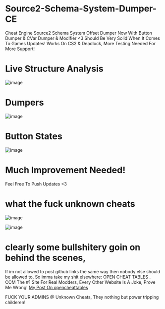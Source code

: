 # Source2-Schema-System-Dumper-CE
Cheat Engine Source2 Schema System Offset Dumper
Now With Button Dumper & CVar Dumper & Modifier <3
Should Be Very Solid When It Comes To Games Updates!
Works On CS2 & Deadlock, More Testing Needed For More Support!

# Live Structure Analysis
![image](https://github.com/user-attachments/assets/43dbde9d-215b-4948-805a-05ad07c44ba8)

# Dumpers
![image](https://github.com/user-attachments/assets/67fbc39c-ac40-4f90-99c4-c3654d21c729)

# Button States
![image](https://github.com/user-attachments/assets/1a7d974b-9531-4a8c-9b79-d66e2481b328)

# Much Improvement Needed!

Feel Free To Push Updates <3


# what the fuck unknown cheats
![image](https://github.com/user-attachments/assets/da803bad-746d-4942-94b1-b3cdd3b555f0)

![image](https://github.com/user-attachments/assets/aa1f893b-6996-4ed7-b81f-7909ea8356fe)


# clearly some bullshitery goin on behind the scenes,
If im not allowed to post github links the same way then nobody else should be allowed to,
So imma take my shit elsewhere:
OPEN CHEAT TABLES . COM The #1 Site For Real Modders,
Every Other Website Is A Joke, Prove Me Wrong!
[My Post On opencheattables](https://opencheattables.com/viewtopic.php?t=1087)

FUCK YOUR ADMINS @ Unknown Cheats,
They nothing but power tripping childeren!
